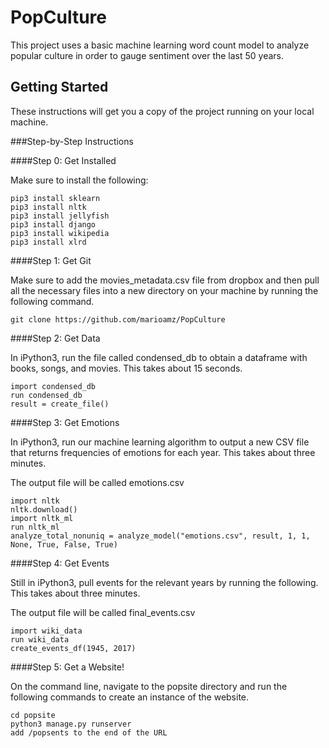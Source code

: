 # PopCulture

This project uses a basic machine learning word count model to analyze popular culture in order to gauge sentiment over the last 50 years.

## Getting Started

These instructions will get you a copy of the project running on your local machine. 

###Step-by-Step Instructions

####Step 0: Get Installed

Make sure to install the following:

```
pip3 install sklearn
pip3 install nltk
pip3 install jellyfish
pip3 install django
pip3 install wikipedia
pip3 install xlrd
```

####Step 1: Get Git

Make sure to add the movies_metadata.csv file from dropbox and then pull all the necessary files into a new directory on your machine by running the following command.

```
git clone https://github.com/marioamz/PopCulture
```

####Step 2: Get Data
 
In iPython3, run the file called condensed_db to obtain a dataframe with books, songs, and movies. This takes about 15 seconds.

```
import condensed_db
run condensed_db
result = create_file()
```

####Step 3: Get Emotions

In iPython3, run our machine learning algorithm to output a new CSV file that returns frequencies of emotions for each year. This takes about three minutes.

The output file will be called emotions.csv

```
import nltk
nltk.download()
import nltk_ml
run nltk_ml
analyze_total_nonuniq = analyze_model("emotions.csv", result, 1, 1, None, True, False, True)
```

####Step 4: Get Events

Still in iPython3, pull events for the relevant years by running the following. This takes about three minutes.

The output file will be called final_events.csv

```
import wiki_data
run wiki_data
create_events_df(1945, 2017)
```

####Step 5: Get a Website!

On the command line, navigate to the popsite directory and run the following commands to create an instance of the website.

```
cd popsite
python3 manage.py runserver
add /popsents to the end of the URL
```



